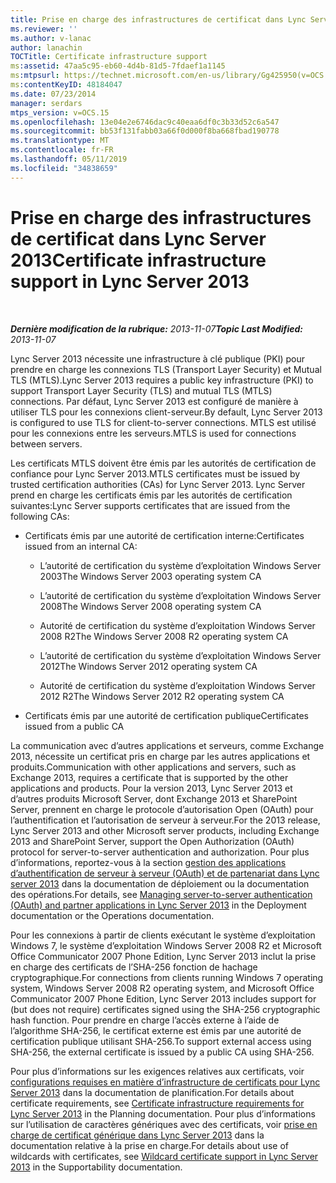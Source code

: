 ```yaml
---
title: Prise en charge des infrastructures de certificat dans Lync Server 2013
ms.reviewer: ''
ms.author: v-lanac
author: lanachin
TOCTitle: Certificate infrastructure support
ms:assetid: 47aa5c95-eb60-4d4b-81d5-7fdaef1a1145
ms:mtpsurl: https://technet.microsoft.com/en-us/library/Gg425950(v=OCS.15)
ms:contentKeyID: 48184047
ms.date: 07/23/2014
manager: serdars
mtps_version: v=OCS.15
ms.openlocfilehash: 13e04e2e6746dac9c40eaa6df0c3b33d52c6a547
ms.sourcegitcommit: bb53f131fabb03a66f0d000f8ba668fbad190778
ms.translationtype: MT
ms.contentlocale: fr-FR
ms.lasthandoff: 05/11/2019
ms.locfileid: "34838659"
---
```

<div data-xmlns="http://www.w3.org/1999/xhtml">

<div class="topic" data-xmlns="http://www.w3.org/1999/xhtml" data-msxsl="urn:schemas-microsoft-com:xslt" data-cs="http://msdn.microsoft.com/en-us/">

<div data-asp="http://msdn2.microsoft.com/asp">

# <a name="certificate-infrastructure-support-in-lync-server-2013"></a><span data-ttu-id="a197b-102">Prise en charge des infrastructures de certificat dans Lync Server 2013</span><span class="sxs-lookup"><span data-stu-id="a197b-102">Certificate infrastructure support in Lync Server 2013</span></span>

</div>

<div id="mainSection">

<div id="mainBody">

<span> </span>

<span data-ttu-id="a197b-103">_**Dernière modification de la rubrique:** 2013-11-07_</span><span class="sxs-lookup"><span data-stu-id="a197b-103">_**Topic Last Modified:** 2013-11-07_</span></span>

<span data-ttu-id="a197b-104">Lync Server 2013 nécessite une infrastructure à clé publique (PKI) pour prendre en charge les connexions TLS (Transport Layer Security) et Mutual TLS (MTLS).</span><span class="sxs-lookup"><span data-stu-id="a197b-104">Lync Server 2013 requires a public key infrastructure (PKI) to support Transport Layer Security (TLS) and mutual TLS (MTLS) connections.</span></span> <span data-ttu-id="a197b-105">Par défaut, Lync Server 2013 est configuré de manière à utiliser TLS pour les connexions client-serveur.</span><span class="sxs-lookup"><span data-stu-id="a197b-105">By default, Lync Server 2013 is configured to use TLS for client-to-server connections.</span></span> <span data-ttu-id="a197b-106">MTLS est utilisé pour les connexions entre les serveurs.</span><span class="sxs-lookup"><span data-stu-id="a197b-106">MTLS is used for connections between servers.</span></span>

<span data-ttu-id="a197b-107">Les certificats MTLS doivent être émis par les autorités de certification de confiance pour Lync Server 2013.</span><span class="sxs-lookup"><span data-stu-id="a197b-107">MTLS certificates must be issued by trusted certification authorities (CAs) for Lync Server 2013.</span></span> <span data-ttu-id="a197b-108">Lync Server prend en charge les certificats émis par les autorités de certification suivantes:</span><span class="sxs-lookup"><span data-stu-id="a197b-108">Lync Server supports certificates that are issued from the following CAs:</span></span>

  - <span data-ttu-id="a197b-109">Certificats émis par une autorité de certification interne:</span><span class="sxs-lookup"><span data-stu-id="a197b-109">Certificates issued from an internal CA:</span></span>
    
      - <span data-ttu-id="a197b-110">L’autorité de certification du système d’exploitation Windows Server 2003</span><span class="sxs-lookup"><span data-stu-id="a197b-110">The Windows Server 2003 operating system CA</span></span>
    
      - <span data-ttu-id="a197b-111">L’autorité de certification du système d’exploitation Windows Server 2008</span><span class="sxs-lookup"><span data-stu-id="a197b-111">The Windows Server 2008 operating system CA</span></span>
    
      - <span data-ttu-id="a197b-112">Autorité de certification du système d’exploitation Windows Server 2008 R2</span><span class="sxs-lookup"><span data-stu-id="a197b-112">The Windows Server 2008 R2 operating system CA</span></span>
    
      - <span data-ttu-id="a197b-113">L’autorité de certification du système d’exploitation Windows Server 2012</span><span class="sxs-lookup"><span data-stu-id="a197b-113">The Windows Server 2012 operating system CA</span></span>
    
      - <span data-ttu-id="a197b-114">Autorité de certification du système d’exploitation Windows Server 2012 R2</span><span class="sxs-lookup"><span data-stu-id="a197b-114">The Windows Server 2012 R2 operating system CA</span></span>

  - <span data-ttu-id="a197b-115">Certificats émis par une autorité de certification publique</span><span class="sxs-lookup"><span data-stu-id="a197b-115">Certificates issued from a public CA</span></span>

<span data-ttu-id="a197b-116">La communication avec d’autres applications et serveurs, comme Exchange 2013, nécessite un certificat pris en charge par les autres applications et produits.</span><span class="sxs-lookup"><span data-stu-id="a197b-116">Communication with other applications and servers, such as Exchange 2013, requires a certificate that is supported by the other applications and products.</span></span> <span data-ttu-id="a197b-117">Pour la version 2013, Lync Server 2013 et d’autres produits Microsoft Server, dont Exchange 2013 et SharePoint Server, prennent en charge le protocole d’autorisation Open (OAuth) pour l’authentification et l’autorisation de serveur à serveur.</span><span class="sxs-lookup"><span data-stu-id="a197b-117">For the 2013 release, Lync Server 2013 and other Microsoft server products, including Exchange 2013 and SharePoint Server, support the Open Authorization (OAuth) protocol for server-to-server authentication and authorization.</span></span> <span data-ttu-id="a197b-118">Pour plus d’informations, reportez-vous à la section [gestion des applications d’authentification de serveur à serveur (OAuth) et de partenariat dans Lync server 2013](lync-server-2013-managing-server-to-server-authentication-oauth-and-partner-applications.md) dans la documentation de déploiement ou la documentation des opérations.</span><span class="sxs-lookup"><span data-stu-id="a197b-118">For details, see [Managing server-to-server authentication (OAuth) and partner applications in Lync Server 2013](lync-server-2013-managing-server-to-server-authentication-oauth-and-partner-applications.md) in the Deployment documentation or the Operations documentation.</span></span>

<span data-ttu-id="a197b-119">Pour les connexions à partir de clients exécutant le système d’exploitation Windows 7, le système d’exploitation Windows Server 2008 R2 et Microsoft Office Communicator 2007 Phone Edition, Lync Server 2013 inclut la prise en charge des certificats de l’SHA-256 fonction de hachage cryptographique.</span><span class="sxs-lookup"><span data-stu-id="a197b-119">For connections from clients running Windows 7 operating system, Windows Server 2008 R2 operating system, and Microsoft Office Communicator 2007 Phone Edition, Lync Server 2013 includes support for (but does not require) certificates signed using the SHA-256 cryptographic hash function.</span></span> <span data-ttu-id="a197b-120">Pour prendre en charge l’accès externe à l’aide de l’algorithme SHA-256, le certificat externe est émis par une autorité de certification publique utilisant SHA-256.</span><span class="sxs-lookup"><span data-stu-id="a197b-120">To support external access using SHA-256, the external certificate is issued by a public CA using SHA-256.</span></span>

<span data-ttu-id="a197b-121">Pour plus d’informations sur les exigences relatives aux certificats, voir [configurations requises en matière d’infrastructure de certificats pour Lync Server 2013](lync-server-2013-certificate-infrastructure-requirements.md) dans la documentation de planification.</span><span class="sxs-lookup"><span data-stu-id="a197b-121">For details about certificate requirements, see [Certificate infrastructure requirements for Lync Server 2013](lync-server-2013-certificate-infrastructure-requirements.md) in the Planning documentation.</span></span> <span data-ttu-id="a197b-122">Pour plus d’informations sur l’utilisation de caractères génériques avec des certificats, voir [prise en charge de certificat générique dans Lync Server 2013](lync-server-2013-wildcard-certificate-support.md) dans la documentation relative à la prise en charge.</span><span class="sxs-lookup"><span data-stu-id="a197b-122">For details about use of wildcards with certificates, see [Wildcard certificate support in Lync Server 2013](lync-server-2013-wildcard-certificate-support.md) in the Supportability documentation.</span></span>

</div>

<span> </span>

</div>

</div>

</div>


